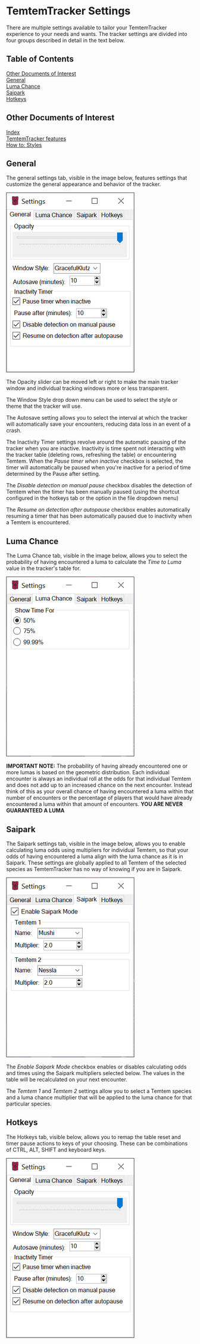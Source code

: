 # TemtemTracker Settings

There are multiple settings available to tailor your TemtemTracker experience to your needs and wants. The tracker settings are divided into four groups described in detail in the text below.

## Table of Contents

[Other Documents of Interest](#Other-Documents-of-Interest)\
[General](#General)\
[Luma Chance](#Luma-Chance)\
[Saipark](#Saipark)\
[Hotkeys](#Hotkeys)

## Other Documents of Interest

[Index](Readme.md)\
[TemtemTracker features](TemtemTrackerFeatures.md)\
[How to: Styles](HowToStyles.md)

## General 

The general settings tab, visible in the image below, features settings that customize the general appearance and behavior of the tracker.

![Individual Tracking Window Colors](Images/GeneralSettings.png)

The Opacity slider can be moved left or right to make the main tracker window and individual tracking windows more or less transparent. 

The Window Style drop down menu can be used to select the style or theme that the tracker will use.

The Autosave setting allows you to select the interval at which the tracker will automatically save your encounters, reducing data loss in an event of a crash.

The Inactivity Timer settings revolve around the automatic pausing of the tracker when you are inactive. Inactivity is time spent not interacting with the tracker table (deleting rows, refreshing the table) or encountering Temtem. When the *Pause timer when inactive* checkbox is selected, the timer will automatically be paused when you're inactive for a period of time determined by the Pause after setting.

The *Disable detection on manual pause* checkbox disables the detection of Temtem when the timer has been manually paused (using the shortcut configured in the hotkeys tab or the option in the file dropdown menu)

The *Resume on detection after autopause* checkbox enables automatically resuming a timer that has been automatically paused due to inactivity when a Temtem is encountered. 

## Luma Chance 

The Luma Chance tab, visible in the image below, allows you to select the probability of having encountered a luma to calculate the *Time to Luma* value in the tracker's table for.

![Individual Tracking Window Colors](Images/LumaChanceSettings.png)

**IMPORTANT NOTE:** The probability of having already encountered one or more lumas is based on the geometric distribution. Each individual encounter is always an individual roll at the odds for that individual Temtem and does not add up to an increased chance on the next encounter. Instead think of this as your overall chance of having encountered a luma within that number of encounters or the percentage of players that would have already encountered a luma within that amount of encounters. **YOU ARE NEVER GUARANTEED A LUMA**

## Saipark 

The Saipark settings tab, visible in the image below, allows you to enable calculating luma odds using multipliers for individual Temtem, so that your odds of having encountered a luma align with the luma chance as it is in Saipark. These settings are globally applied to all Temtem of the selected species as TemtemTracker has no way of knowing if you are in Saipark.

![Individual Tracking Window Colors](Images/SaiparkSettings.png)

The *Enable Saipark Mode* checkbox enables or disables calculating odds and times using the Saipark multipliers selected below. The values in the table will be recalculated on your next encounter.

The *Temtem 1* and *Temtem 2* settings allow you to select a Temtem species and a luma chance multiplier that will be applied to the luma chance for that particular species.

## Hotkeys

The Hotkeys tab, visible below, allows you to remap the table reset and timer pause actions to keys of your choosing. These can be combinations of CTRL, ALT, SHIFT and keyboard keys. 

![Individual Tracking Window Colors](Images/GeneralSettings.png)